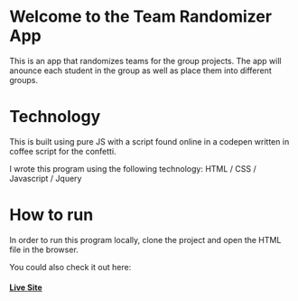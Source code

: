 # Welcome to the Team Randomizer App

This is an app that randomizes teams for the group projects. The app will anounce each student in the group as well as place them into different groups. 

# Technology

This is built using pure JS with a script found online in a codepen written in coffee script for the confetti. 

I wrote this program using the following technology: HTML / CSS / Javascript / Jquery

# How to run

In order to run this program locally, clone the project and open the HTML file in the browser. 

 You could also check it out here:
#### [Live  Site](https://chrispinto1.github.io/Team-Ramdomizer/)